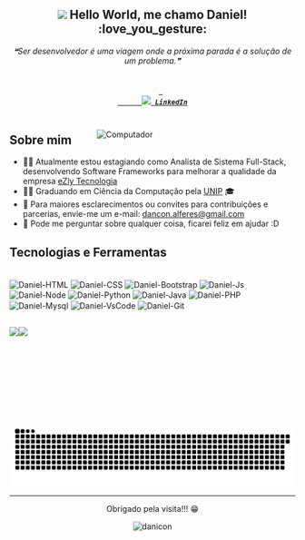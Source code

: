 <div align='center'>
<h2 align='center'> 
  <img src="https://github.com/rajput2107/rajput2107/blob/master/Assets/Earth.gif" width="24px" /> Hello World, me chamo Daniel! :love_you_gesture:
</h2>
 <p align='center'><i>❝Ser desenvolvedor é uma viagem onde a próxima parada é a solução de um problema.❞</i></p>
</div>

<h5 align="center">
  <code>
    <a target="_blank" href="https://www.linkedin.com/in/daniel-alferes" title="LinkedIn"> 
      <img width="22" src="https://github.com/zumrudu-anka/zumrudu-anka/blob/master/images/linkedin.svg"> LinkedIn</a>
  </code>
</h5>

<img src="https://raw.githubusercontent.com/MicaelliMedeiros/micaellimedeiros/master/image/computer-illustration.png" min-width="350px" max-width="350px" width="350px" align="right" alt="Computador">

## Sobre mim

- 🐱‍💻 Atualmente estou estagiando como Analista de Sistema Full-Stack, desenvolvendo Software Frameworks para melhorar a qualidade da empresa [eZly Tecnologia](https://ezly.com.br/)
- :man_technologist: Graduando em Ciência da Computação pela [UNIP](https://www.unip.br/cursos/graduacao/tradicionais/ciencia_computacao.aspx) 🎓
- :envelope_with_arrow: Para maiores esclarecimentos ou convites para contribuições e parcerias, envie-me um e-mail: dancon.alferes@gmail.com
- 💬 Pode me perguntar sobre qualquer coisa, ficarei feliz em ajudar :D

## Tecnologias e Ferramentas

<div style="display: inline_block"><br>
  <img align="center" alt="Daniel-HTML" height="30" width="40" src="https://cdn.jsdelivr.net/gh/devicons/devicon/icons/html5/html5-original.svg">
  <img align="center" alt="Daniel-CSS" height="30" width="40" src="https://cdn.jsdelivr.net/gh/devicons/devicon/icons/css3/css3-original.svg">
  <img align="center" alt="Daniel-Bootstrap" height="30" width="40" src="https://cdn.jsdelivr.net/gh/devicons/devicon/icons/bootstrap/bootstrap-plain.svg">
  <img align="center" alt="Daniel-Js" height="30" width="40" src="https://cdn.jsdelivr.net/gh/devicons/devicon/icons/javascript/javascript-original.svg">
  <img align="center" alt="Daniel-Node" height="30" width="40" src="https://cdn.jsdelivr.net/gh/devicons/devicon/icons/nodejs/nodejs-original.svg">
  <img align="center" alt="Daniel-Python" height="30" width="40" src="https://cdn.jsdelivr.net/gh/devicons/devicon/icons/python/python-original.svg"> 
  <img align="center" alt="Daniel-Java" height="30" width="40" src="https://cdn.jsdelivr.net/gh/devicons/devicon/icons/java/java-original.svg"> 
  <img align="center" alt="Daniel-PHP" height="40" width="40" src="https://cdn.jsdelivr.net/gh/devicons/devicon/icons/php/php-original.svg"> 
  <img align="center" alt="Daniel-Mysql" height="30" width="40" src="https://cdn.jsdelivr.net/gh/devicons/devicon/icons/mysql/mysql-original.svg">
  <img align="center" alt="Daniel-VsCode" height="30" width="40" src="https://cdn.jsdelivr.net/gh/devicons/devicon/icons/vscode/vscode-original.svg">
  <img align="center" alt="Daniel-Git" height="30" width="40" src="https://cdn.jsdelivr.net/gh/devicons/devicon/icons/git/git-original.svg">
</div>
</div>

##

<p align="center">
  <a href="https://github.com/danicon">
    <img height="170em" align="left" src="https://github-readme-stats.vercel.app/api?username=danicon&show_icons=true&theme=dracula&include_all_commits=true&count_private=true" />
    <img height="170em" align="left" src="https://github-readme-stats.vercel.app/api/top-langs/?username=danicon&layout=compact&theme=dracula" />
  </a>
</p>
<br />
<br />
<br />
<br />
<br />
<br />
<br />
<br />
<br />

![Snake animation](https://github.com/danicon/danicon-svg/blob/main/github-contribution-grid-snake.svg)

<hr />

<div align='center'>
<p> Obrigado pela visita!!! 😁</p>
  <img src="https://komarev.com/ghpvc/?username=danicon&color=blueviolet&label=profile+views" alt="danicon" />
</div>
